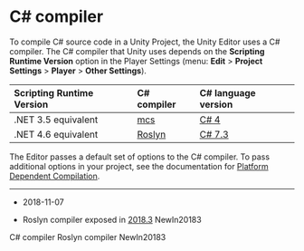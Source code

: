 # C# compiler

To compile C# source code in a Unity Project, the Unity Editor uses a C# compiler. The C# compiler that Unity uses depends on the __Scripting Runtime Version__ option in the Player Settings (menu: __Edit__ > __Project Settings__ > __Player__ > __Other Settings__).

| __Scripting Runtime Version__ | **C# compiler** | **C# language version** |
| :------------- |:-------------| :-----|
|.NET 3.5 equivalent | [mcs](https://www.mono-project.com/docs/about-mono/languages/csharp/) | [C# 4](https://docs.microsoft.com/en-us/dotnet/csharp/whats-new/csharp-version-history#c-version-40) |
|.NET 4.6 equivalent | [Roslyn](https://github.com/dotnet/roslyn) | [C# 7.3](https://docs.microsoft.com/en-us/dotnet/csharp/whats-new/csharp-7-3) |

The Editor passes a default set of options to the C# compiler. To pass additional options in your project, see the documentation for [Platform Dependent Compilation](https://docs.unity3d.com/Manual/PlatformDependentCompilation.html).

---

* <span class="page-edit">2018-11-07  <!-- include IncludeTextNewPageYesEdit --></span>

* <span class="page-history">Roslyn compiler exposed in [2018.3](https://docs.unity3d.com/2018.3/Documentation/Manual/30_search.html?q=newin20183) <span class="search-words">NewIn20183</span></span>

<span class="search-words">C# compiler</span>
<span class="search-words">Roslyn compiler</span>
<span class="search-words">NewIn20183</span>